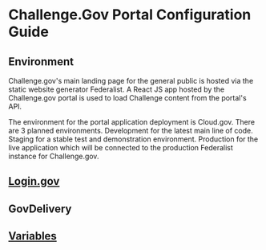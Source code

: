 # Challenge.Gov Portal Configuration Guide

## Environment

Challenge.gov's main landing page for the general public is hosted via the static website generator Federalist. A React JS app hosted by the Challenge.gov portal is used to load Challenge content from the portal's API.

The environment for the portal application deployment is Cloud.gov. There are 3 planned environments. Development for the latest main line of code. Staging for a stable test and demonstration environment. Production for the live application which will be connected to the production Federalist instance for Challenge.gov.

## [Login.gov](./login_gov.md)

## GovDelivery

## [Variables](./configuration_variables.md)
